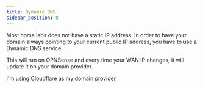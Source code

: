 ```yaml
---
title: Dynamic DNS
sidebar_position: 8
---
```


Most home labs does not have a static IP address. In order to have your domain always
pointing to your current public IP address, you have to use a Dynamic DNS service.

This will run on OPNSense and every time your WAN IP changes, it will update it on your domain provider.

I'm using [Cloudflare](https://cloudflare.com) as my domain provider
